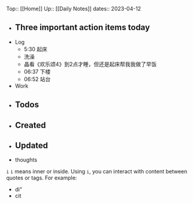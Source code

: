 Top:: [[Home]]
Up:: [[Daily Notes]]
dates:: 2023-04-12

- Three important action items today
	- 
- Log
	- 5:30 起床
	- 洗澡
	- 晶看《欢乐颂4》到2点才睡，但还是起床帮我我做了早饭
	- 06:37 下楼
	- 06:52 站台
- Work
- Todos
	- 
- Created
	- 
- Updated
	- 
- thoughts 

`i`
`i` means inner or inside. Using `i`, you can interact with content between quotes or tags. For example:
- di"
- cit